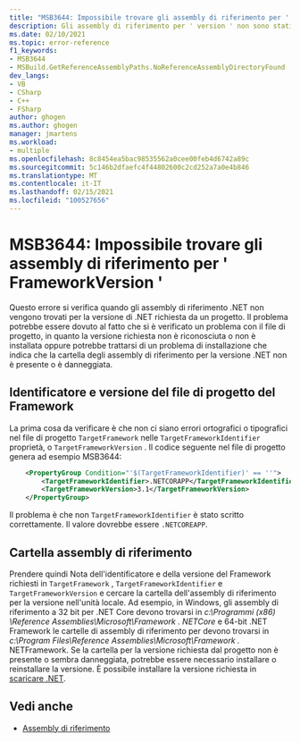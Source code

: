 ```yaml
---
title: "MSB3644: Impossibile trovare gli assembly di riferimento per ' version '."
description: Gli assembly di riferimento per ' version ' non sono stati trovati. Per risolvere il problema, installare Developer Pack (SDK/Targeting Pack) per questa versione del Framework o ridestinare l'applicazione. È possibile scaricare .NET Framework Developer Pack all'indirizzo https://aka.ms/msbuild/developerpacks
ms.date: 02/10/2021
ms.topic: error-reference
f1_keywords:
- MSB3644
- MSBuild.GetReferenceAssemblyPaths.NoReferenceAssemblyDirectoryFound
dev_langs:
- VB
- CSharp
- C++
- FSharp
author: ghogen
ms.author: ghogen
manager: jmartens
ms.workload:
- multiple
ms.openlocfilehash: 8c8454ea5bac98535562a0cee00feb4d6742a89c
ms.sourcegitcommit: 5c146b2dfaefc4f44802600c2cd252a7a0e4b846
ms.translationtype: MT
ms.contentlocale: it-IT
ms.lasthandoff: 02/15/2021
ms.locfileid: "100527656"
---
```

# <a name="msb3644-the-reference-assemblies-for-frameworkversion-were-not-found"></a>MSB3644: Impossibile trovare gli assembly di riferimento per ' FrameworkVersion '

Questo errore si verifica quando gli assembly di riferimento .NET non vengono trovati per la versione di .NET richiesta da un progetto. Il problema potrebbe essere dovuto al fatto che si è verificato un problema con il file di progetto, in quanto la versione richiesta non è riconosciuta o non è installata oppure potrebbe trattarsi di un problema di installazione che indica che la cartella degli assembly di riferimento per la versione .NET non è presente o è danneggiata.

## <a name="project-file-framework-identifier-and-version"></a>Identificatore e versione del file di progetto del Framework

La prima cosa da verificare è che non ci siano errori ortografici o tipografici nel file di progetto `TargetFramework` nelle `TargetFrameworkIdentifier` proprietà, o `TargetFrameworkVersion` . Il codice seguente nel file di progetto genera ad esempio MSB3644:

```xml
    <PropertyGroup Condition="'$(TargetFrameworkIdentifier)' == ''">
        <TargetFrameworkIdentifier>.NETCORAPP</TargetFrameworkIdentifier>
        <TargetFrameworkVersion>3.1</TargetFrameworkVersion>
    </PropertyGroup>
```

Il problema è che non `TargetFrameworkIdentifier` è stato scritto correttamente. Il valore dovrebbe essere `.NETCOREAPP`.

## <a name="reference-assemblies-folder"></a>Cartella assembly di riferimento

Prendere quindi Nota dell'identificatore e della versione del Framework richiesti in `TargetFramework` , `TargetFrameworkIdentifier` e `TargetFrameworkVersion` e cercare la cartella dell'assembly di riferimento per la versione nell'unità locale.  Ad esempio, in Windows, gli assembly di riferimento a 32 bit per .NET Core devono trovarsi in *c:\Programmi (x86) \Reference Assemblies\Microsoft\Framework \. NETCore* e 64-bit .NET Framework le cartelle di assembly di riferimento per devono trovarsi in *c:\Program Files\Reference Assemblies\Microsoft\Framework \.* NETFramework. Se la cartella per la versione richiesta dal progetto non è presente o sembra danneggiata, potrebbe essere necessario installare o reinstallare la versione. È possibile installare la versione richiesta in [scaricare .NET](https://dotnet.microsoft.com/download/).

## <a name="see-also"></a>Vedi anche

- [Assembly di riferimento](/dotnet/standard/assembly/reference-assemblies)